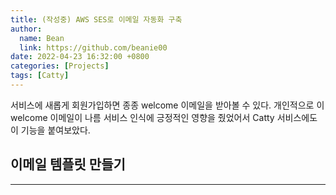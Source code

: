 ```yaml
---
title: (작성중) AWS SES로 이메일 자동화 구축
author:
  name: Bean
  link: https://github.com/beanie00
date: 2022-04-23 16:32:00 +0800
categories: [Projects]
tags: [Catty]
---
```


서비스에 새롭게 회원가입하면 종종 welcome 이메일을 받아볼 수 있다. 개인적으로 이 welcome 이메일이 나름 서비스 인식에 긍정적인 영향을 줬었어서 Catty 서비스에도 이 기능을 붙여보았다.

## 이메일 템플릿 만들기
---

